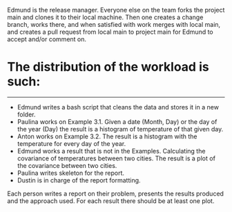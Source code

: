 
 Edmund is the release manager. Everyone else on the team forks the project main and clones it to their local machine. 
 Then one creates a change branch, works there, and when satisfied with work merges with local main, and creates
 a pull request from local main to project main for Edmund to accept and/or comment on. 

 # The distribution of the workload is such:
 -------------------------------------
  * Edmund writes a bash script that cleans the data and stores it in a new folder.
  * Paulina works on Example 3.1. Given a date (Month, Day) or the day of the year (Day) the result is a histogram of temperature of that given day.  
  * Anton works on Example 3.2. The result is a histogram with the temperature for every day of the year.  
  * Edmund works a result that is not in the Examples. Calculating the covariance of temperatures between two cities. The result is a plot of the covariance between two cities.
  * Paulina writes skeleton for the report.
  * Dustin is in charge of the report formatting.

 Each person writes a report on their problem, presents the results produced and the approach used. For each result there should be at least one plot.
